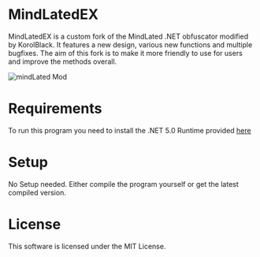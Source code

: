 # MindLatedEX
MindLatedEX is a custom fork of the MindLated .NET obfuscator modified by KorolBlack.
It features a new design, various new functions and multiple bugfixes.
The aim of this fork is to make it more friendly to use for users and improve the methods overall.

![mindLated Mod](https://user-images.githubusercontent.com/70718908/148522515-064df8e2-70d8-4476-b037-ef7598361108.PNG)

# Requirements
To run this program you need to install the .NET 5.0 Runtime provided [here](https://dotnet.microsoft.com/en-us/download)

# Setup
No Setup needed. Either compile the program yourself or get the latest compiled version.

# License
This software is licensed under the MIT License.

